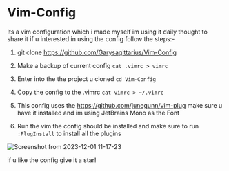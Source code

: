 # Vim-Config

Its a vim configuration which i made myself im using it daily thought to share it if u interested in using the config follow the steps:-

1. git clone https://github.com/Garysagittarius/Vim-Config

2. Make a backup of current config  ```cat .vimrc > vimrc``` 

3. Enter into the the project u cloned ```cd Vim-Config```

4. Copy the config to the .vimrc ```cat vimrc > ~/.vimrc```

5. This config uses the https://github.com/junegunn/vim-plug make sure u have it installed and im using JetBrains Mono as the Font

6. Run the vim the config should be installed and make sure to run ```:PlugInstall``` to install all the plugins

![Screenshot from 2023-12-01 11-17-23](https://github.com/Garysagittarius/Vim-Config/assets/152227365/12584236-40c7-429d-bf2a-64e916698525)

if u like the config give it a star!
